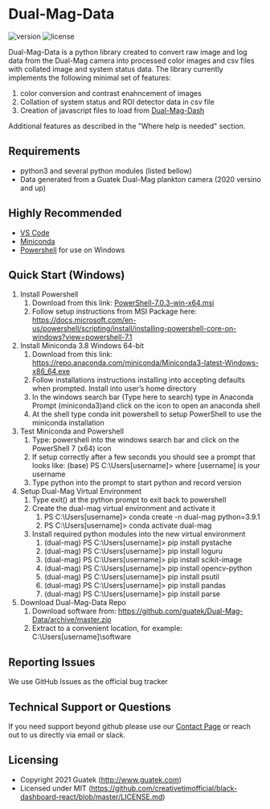 # Dual-Mag-Data
![version](https://img.shields.io/badge/version-1.0.0-blue.svg) ![license](https://img.shields.io/badge/license-MIT-blue.svg) 

Dual-Mag-Data is a python library created to convert raw image and log data from the Dual-Mag camera into processed color images and csv files with collated image and system status data. The library currently implements the following minimal set of features:

1. color conversion and contrast enahncement of images
2. Collation of system status and ROI detector data in csv file
3. Creation of javascript files to load from [Dual-Mag-Dash](https://github.com/guatek/Dual-Mag-Dash)

Additional features as described in the "Where help is needed" section.

## Requirements

- python3 and several python modules (listed bellow)
- Data generated from a Guatek Dual-Mag plankton camera (2020 versino and up)

## Highly Recommended

- [VS Code](https://code.visualstudio.com/)
- [Miniconda](https://docs.conda.io/en/latest/miniconda.html)
- [Powershell](https://github.com/PowerShell/PowerShell) for use on Windows

## Quick Start (Windows)

1. Install Powershell
   1. Download from this link: [PowerShell-7.0.3-win-x64.msi](https://github.com/PowerShell/PowerShell/releases/download/v7.0.3/PowerShell-7.0.3-win-x64.msi)
   2. Follow setup instructions from MSI Package here: https://docs.microsoft.com/en-us/powershell/scripting/install/installing-powershell-core-on-windows?view=powershell-7.1
2. Install Miniconda 3.8 Windows 64-bit
   1. Download from this link: https://repo.anaconda.com/miniconda/Miniconda3-latest-Windows-x86_64.exe
   2. Follow installations instructions installing into accepting defaults when prompted. Install into user’s home directory
   3. In the windows search bar (Type here to search) type in Anaconda Prompt (miniconda3)and click on the icon to open an anaconda shell
   4. At the shell type conda init powershell to setup PowerShell to use the miniconda installation
3. Test Miniconda and Powershell
   1. Type: powershell into the windows search bar and click on the PowerShell 7 (x64) icon
   2. If setup correctly after a few seconds you should see a prompt that looks like: (base) PS C:\Users\[username]> where [username] is your username
   3. Type python into the prompt to start python and record version
4. Setup Dual-Mag Virtual Environment
   1. Type exit() at the python prompt to exit back to powershell
   2. Create the dual-mag virtual environment and activate it
      1. PS C:\Users\[username]> conda create -n dual-mag python=3.9.1 
      2. PS C:\Users\[username]> conda activate dual-mag
   3. Install required python modules into the new virtual environment
      1. (dual-mag) PS C:\Users\[username]> pip install pystache
      2. (dual-mag) PS C:\Users\[username]> pip install loguru
      3. (dual-mag) PS C:\Users\[username]> pip install scikit-image
      4. (dual-mag) PS C:\Users\[username]> pip install opencv-python
      5. (dual-mag) PS C:\Users\[username]> pip install psutil
      6. (dual-mag) PS C:\Users\[username]> pip install pandas
      7. (dual-mag) PS C:\Users\[username]> pip install parse
5. Download Dual-Mag-Data Repo
   1. Download software from: https://github.com/guatek/Dual-Mag-Data/archive/master.zip
   2. Extract to a convenient location, for example: C:\Users\[username]\software

## Reporting Issues
We use GitHub Issues as the official bug tracker

## Technical Support or Questions

If you need support beyond github please use our [Contact Page](http://www.guatek.com/contact/) or reach out to us directly via email or slack.

## Licensing

- Copyright 2021 Guatek (http://www.guatek.com)
- Licensed under MIT (https://github.com/creativetimofficial/black-dashboard-react/blob/master/LICENSE.md)

